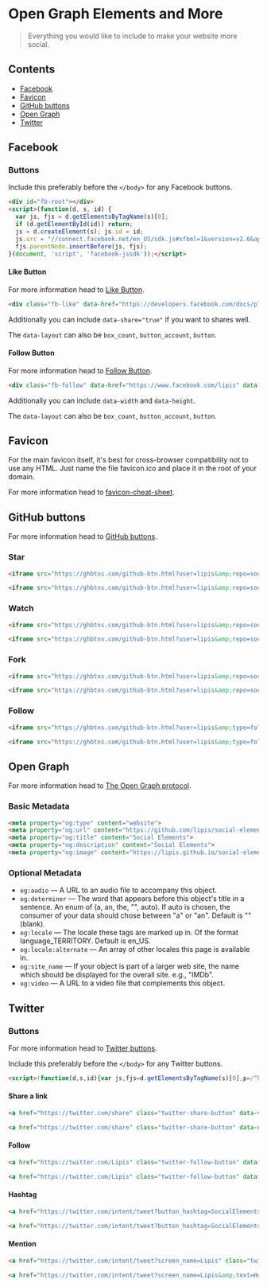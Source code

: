 Open Graph Elements and More
============================

> Everything you would like to include to make your website more social.

Contents
--------

- [Facebook](#facebook)
- [Favicon](#favicon)
- [GitHub buttons](#github-buttons)
- [Open Graph](#open-graph)
- [Twitter](#twitter)

Facebook
--------

### Buttons

Include this preferably before the `</body>` for any Facebook buttons.

```html
<div id="fb-root"></div>
<script>(function(d, s, id) {
  var js, fjs = d.getElementsByTagName(s)[0];
  if (d.getElementById(id)) return;
  js = d.createElement(s); js.id = id;
  js.src = "//connect.facebook.net/en_US/sdk.js#xfbml=1&version=v2.6&appId=<APP_ID>";
  fjs.parentNode.insertBefore(js, fjs);
}(document, 'script', 'facebook-jssdk'));</script>
```

#### Like Button
For more information head to [Like Button](https://developers.facebook.com/docs/plugins/like-button).

```html
<div class="fb-like" data-href="https://developers.facebook.com/docs/plugins/" data-layout="standard" data-action="like" data-show-faces="true"></div>
```

Additionally you can include `data-share="true"` if you want to shares well.

The `data-layout` can also be `box_count`, `button_account`, `button`.

#### Follow Button

For more information head to [Follow Button](https://developers.facebook.com/docs/plugins/follow-button).

```html
<div class="fb-follow" data-href="https://www.facebook.com/lipis" data-layout="standard" data-show-faces="true"></div>
```

Additionally you can include `data-width` and `data-height`.

The `data-layout` can also be `box_count`, `button_account`, `button`.

Favicon
-------

For the main favicon itself, it's best for cross-browser compatibility not to use any HTML. Just name the file favicon.ico and place it in the root of your domain.

For more information head to [favicon-cheat-sheet](https://github.com/audreyr/favicon-cheat-sheet).

GitHub buttons
--------------

For more information head to [GitHub buttons](https://ghbtns.com/).

### Star

```html
<iframe src="https://ghbtns.com/github-btn.html?user=lipis&amp;repo=social-elements&amp;type=star&amp;count=true" frameborder="0" scrolling="0" width="170px" height="20px"></iframe>

<iframe src="https://ghbtns.com/github-btn.html?user=lipis&amp;repo=social-elements&amp;type=star&amp;count=true&amp;size=large" frameborder="0" scrolling="0" width="160px" height="30px"></iframe>
```

### Watch

```html
<iframe src="https://ghbtns.com/github-btn.html?user=lipis&amp;repo=social-elements&amp;type=watch&amp;count=true&amp;v=2" frameborder="0" scrolling="0" width="170px" height="20px"></iframe>

<iframe src="https://ghbtns.com/github-btn.html?user=lipis&amp;repo=social-elements&amp;type=watch&amp;count=true&amp;size=large&amp;v=2" frameborder="0" scrolling="0" width="160px" height="30px"></iframe>
```

### Fork

```html
<iframe src="https://ghbtns.com/github-btn.html?user=lipis&amp;repo=social-elements&amp;type=fork&amp;count=true" frameborder="0" scrolling="0" width="170px" height="20px"></iframe>

<iframe src="https://ghbtns.com/github-btn.html?user=lipis&amp;repo=social-elements&amp;type=fork&amp;count=true&amp;size=large" frameborder="0" scrolling="0" width="158px" height="30px"></iframe>
```

### Follow

```html
<iframe src="https://ghbtns.com/github-btn.html?user=lipis&amp;type=follow&amp;count=true" frameborder="0" scrolling="0" width="170px" height="20px"></iframe>

<iframe src="https://ghbtns.com/github-btn.html?user=lipis&amp;type=follow&amp;count=true&amp;size=large" frameborder="0" scrolling="0" width="220px" height="30px"></iframe>
```

Open Graph
----------

For more information head to [The Open Graph protocol](http://ogp.me/).

### Basic Metadata

```html
<meta property="og:type" content="website">
<meta property="og:url" content="https://github.com/lipis/social-elements">
<meta property="og:title" content="Social Elements">
<meta property="og:description" content="Social Elements">
<meta property="og:image" content="https://lipis.github.io/social-elements/social-elements.png">
```

### Optional Metadata

- `og:audio` — A URL to an audio file to accompany this object.
- `og:determiner` — The word that appears before this object's title in a sentence. An enum of (a, an, the, "", auto). If auto is chosen, the consumer of your data should chose between "a" or "an". Default is "" (blank).
- `og:locale` — The locale these tags are marked up in. Of the format language_TERRITORY. Default is en_US.
- `og:locale:alternate` — An array of other locales this page is available in.
- `og:site_name` — If your object is part of a larger web site, the name which should be displayed for the overall site. e.g., "IMDb".
- `og:video` — A URL to a video file that complements this object.

Twitter
-------

### Buttons

For more information head to [Twitter buttons](https://about.twitter.com/resources/buttons).

Include this preferably before the `</body>` for any Twitter buttons.

```html
<script>!function(d,s,id){var js,fjs=d.getElementsByTagName(s)[0],p=/^http:/.test(d.location)?'http':'https';if(!d.getElementById(id)){js=d.createElement(s);js.id=id;js.src=p+'://platform.twitter.com/widgets.js';fjs.parentNode.insertBefore(js,fjs);}}(document, 'script', 'twitter-wjs');</script>
```
#### Share a link

```html
<a href="https://twitter.com/share" class="twitter-share-button" data-via="Lipis">Tweet</a>

<a href="https://twitter.com/share" class="twitter-share-button" data-url="https://github.com/lipis/social-elements" data-text="Everything that you need to make your website social friendly" data-via="Lipis" data-size="large" data-hashtags="opengraph">Tweet</a>
```

#### Follow

```html
<a href="https://twitter.com/Lipis" class="twitter-follow-button" data-show-count="false">Follow @Lipis</a>

<a href="https://twitter.com/Lipis" class="twitter-follow-button" data-show-count="false" data-size="large">Follow @Lipis</a>
```

#### Hashtag

```html
<a href="https://twitter.com/intent/tweet?button_hashtag=SocialElements" class="twitter-hashtag-button" data-related="Lipis">Tweet #SocialElements</a>

<a href="https://twitter.com/intent/tweet?button_hashtag=SocialElements&amp;text=Everything%20you%20would%20like%20to%20include%20to%20make%20your%20website%20more%20social" class="twitter-hashtag-button" data-related="Lipis" data-url="https://github.com/lipis/social-elements" data-size="large">Tweet #SocialElements</a>
```

#### Mention

```html
<a href="https://twitter.com/intent/tweet?screen_name=Lipis" class="twitter-mention-button" data-related="Lipis">Tweet to @Lipis</a>

<a href="https://twitter.com/intent/tweet?screen_name=Lipis&amp;text=Hello%2C%20World!" class="twitter-mention-button" data-size="large" data-related="Lipis">Tweet to @Lipis</a>
```
